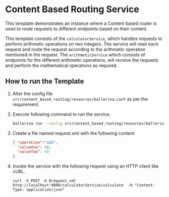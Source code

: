 # Content Based Routing Service

This template demonstrates an instance where a Content based router is used to route requests to different endpoints 
based on their content. 

This template consists of the `calculatorService`, which handles requests to perform arithmetic operations on two 
integers. The service will read each request and route the request according to the arithmetic operation mentioned 
in the request. The `arithmeticService` which consists of endpoints for the different arithmetic operations, 
will receive the requests and perform the mathematical operations as required. 

## How to run the Template

1. Alter the config file `src/content_based_routing/resources/ballerina.conf` as per the requirement.

3.  Execute following command to run the service.
    ```bash
    ballerina run --config src/content_based_routing/resources/ballerina.conf content_based_routing
    ```

2.  Create a file named request.xml with the following content:
    ```json
    { "operation":"add",
      "valueOne": 40,
      "valueTwo": 50
    }
    ```

3.  Invoke the service with the following request using an HTTP client like cURL.
    ```curl
    curl -X POST -d @request.xml  http://localhost:9090/calculatorService/calculate  -H "Content-Type: application/json"
    ```
 
